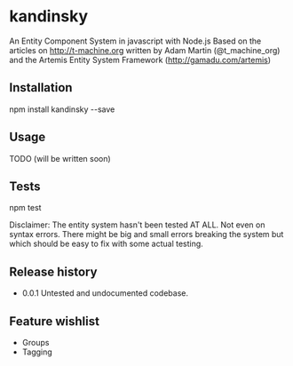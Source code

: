 # kandinsky
An Entity Component System in javascript with Node.js
Based on the articles on http://t-machine.org written by Adam Martin (@t_machine_org) and the Artemis Entity System Framework (http://gamadu.com/artemis)

## Installation
npm install kandinsky --save

## Usage
TODO (will be written soon)

## Tests
npm test

Disclaimer: The entity system hasn't been tested AT ALL. Not even on syntax errors. There might be big and small errors breaking the system but which should be easy to fix with some actual testing.

## Release history
* 0.0.1 Untested and undocumented codebase.

## Feature wishlist
* Groups
* Tagging